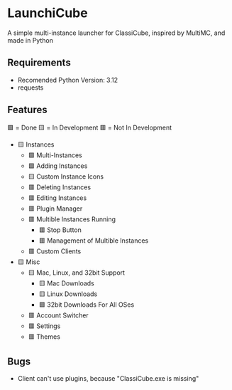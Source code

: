 
# LaunchiCube

A simple multi-instance launcher for ClassiCube, inspired by MultiMC, and made in Python

## Requirements

- Recomended Python Version: 3.12
- requests

## Features

🟩 = Done
🟨 = In Development
🟥 = Not In Development

- 🟨 Instances
	- 🟩 Multi-Instances
   	- 🟩 Adding Instances
	- 🟨 Custom Instance Icons
	- 🟥 Deleting Instances
	- 🟥 Editing Instances
	- 🟥 Plugin Manager
   	- 🟥 Multible Instances Running
  		- 🟥 Stop Button
   	  	- 🟥 Management of Multible Instances
	- 🟥 Custom Clients
- 🟨 Misc
	- 🟨 Mac, Linux, and 32bit Support
  		- 🟨 Mac Downloads
   		- 🟨 Linux Downloads
   		- 🟩 32bit Downloads For All OSes
	- 🟥 Account Switcher
	- 🟥 Settings
	- 🟥 Themes

## Bugs

- Client can't use plugins, because "ClassiCube.exe is missing"
